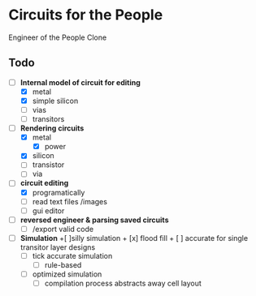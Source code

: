 
# Circuits for the People
Engineer of the People Clone

## Todo

- [ ] **Internal model of circuit for editing**
    + [x] metal
    + [x] simple silicon
    + [ ] vias
    + [ ] transitors
- [ ] **Rendering circuits**
    - [x] metal
    	- [x] power
    - [x] silicon
    - [ ] transistor
    - [ ] via
- [ ] **circuit editing**
    - [x] programatically 
	+ [ ] read text files /images
	+ [ ] gui editor
- [ ] **reversed engineer & parsing saved circuits**
	+ [ ] /export valid code
- [ ] **Simulation**
	+[ ]silly simulation
	   + [x] flood fill
	   + [ ] accurate for single transitor layer designs
	+ [ ] tick accurate simulation
		- [ ] rule-based
	+ [ ] optimized simulation
		- [ ] compilation process abstracts away cell layout
